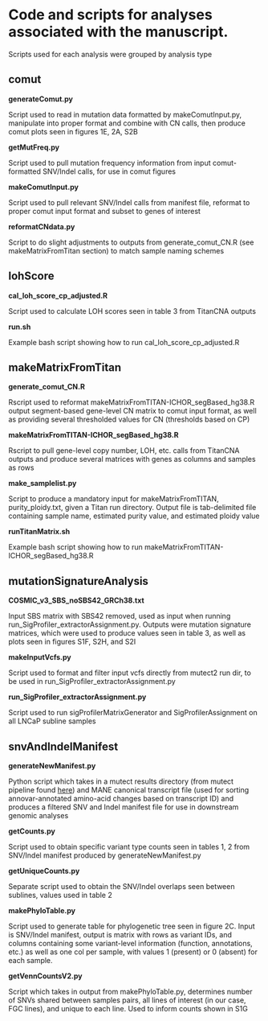 # Code and scripts for analyses associated with the manuscript.

Scripts used for each analysis were grouped by analysis type

## comut

<strong>generateComut.py</strong>

Script used to read in mutation data formatted by makeComutInput.py, manipulate into proper format and combine with CN calls, then produce comut plots seen in figures 1E, 2A, S2B

<strong>getMutFreq.py</strong>

Script used to pull mutation frequency information from input comut-formatted SNV/Indel calls, for use in comut figures 

<strong>makeComutInput.py</strong>

Script used to pull relevant SNV/Indel calls from manifest file, reformat to proper comut input format and subset to genes of interest

<strong>reformatCNdata.py</strong>

Script to do slight adjustments to outputs from generate_comut_CN.R (see makeMatrixFromTitan section) to match sample naming schemes


## lohScore

<strong>cal_loh_score_cp_adjusted.R</strong>

Script used to calculate LOH scores seen in table 3 from TitanCNA outputs

<strong>run.sh</strong>

Example bash script showing how to run cal_loh_score_cp_adjusted.R

## makeMatrixFromTitan

<strong>generate_comut_CN.R</strong>

Rscript used to reformat makeMatrixFromTITAN-ICHOR_segBased_hg38.R output segment-based gene-level CN matrix to comut input format, as well as providing several thresholded values for CN (thresholds based on CP)

<strong>makeMatrixFromTITAN-ICHOR_segBased_hg38.R</strong>

Rscript to pull gene-level copy number, LOH, etc. calls from TitanCNA outputs and produce several matrices with genes as columns and samples as rows

<strong>make_samplelist.py</strong>

Script to produce a mandatory input for makeMatrixFromTITAN, purity_ploidy.txt, given a Titan run directory. Output file is tab-delimited file containing sample name, estimated purity value, and estimated ploidy value

<strong>runTitanMatrix.sh</strong>

Example bash script showing how to run makeMatrixFromTITAN-ICHOR_segBased_hg38.R

## mutationSignatureAnalysis

<strong>COSMIC_v3_SBS_noSBS42_GRCh38.txt</strong>

Input SBS matrix with SBS42 removed, used as input when running run_SigProfiler_extractorAssignment.py. Outputs were mutation signature matrices, which were used to produce values seen in table 3, as well as plots seen in figures S1F, S2H, and S2I

<strong>makeInputVcfs.py</strong>

Script used to format and filter input vcfs directly from mutect2 run dir, to be used in run_SigProfiler_extractorAssignment.py 

<strong>run_SigProfiler_extractorAssignment.py</strong>

Script used to run sigProfilerMatrixGenerator and SigProfilerAssignment on all LNCaP subline samples

## snvAndIndelManifest

<strong>generateNewManifest.py</strong>

Python script which takes in a mutect results directory (from mutect pipeline found [here](https://github.com/GavinHaLab/LNCaP-subline-paper/blob/main/pipelines/mutect/mutect2_bq.snakefile)) and MANE canonical transcript file (used for sorting annovar-annotated amino-acid changes based on transcript ID) and produces a filtered SNV and Indel manifest file for use in downstream genomic analyses

<strong>getCounts.py</strong>

Script used to obtain specific variant type counts seen in tables 1, 2 from SNV/Indel manifest produced by generateNewManifest.py

<strong>getUniqueCounts.py</strong>

Separate script used to obtain the SNV/Indel overlaps seen between sublines, values used in table 2


<strong>makePhyloTable.py</strong>

Script used to generate table for phylogenetic tree seen in figure 2C. Input is SNV/Indel manifest, output is matrix with rows as variant IDs, and columns containing some variant-level information (function, annotations, etc.) as well as one col per sample, with values 1 (present) or 0 (absent) for each sample. 

<strong>getVennCountsV2.py</strong>

Script which takes in output from makePhyloTable.py, determines number of SNVs shared between samples pairs, all lines of interest (in our case, FGC lines), and unique to each line. Used to inform counts shown in S1G


